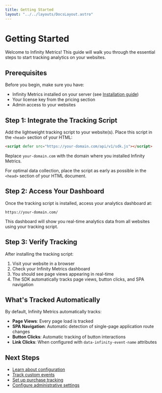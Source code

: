 ```yaml
---
title: Getting Started
layout: "../../layouts/DocsLayout.astro"
---
```


# Getting Started

Welcome to Infinity Metrics! This guide will walk you through the essential steps to start tracking analytics on your websites.

## Prerequisites

Before you begin, make sure you have:

- Infinity Metrics installed on your server (see [Installation guide](/docs/installation))
- Your license key from the pricing section
- Admin access to your websites

## Step 1: Integrate the Tracking Script

Add the lightweight tracking script to your website(s). Place this script in the `<head>` section of your HTML:

```html
<script defer src="https://your-domain.com/api/v1/sdk.js"></script>
```

Replace `your-domain.com` with the domain where you installed Infinity Metrics.

For optimal data collection, place the script as early as possible in the `<head>` section of your HTML document.

## Step 2: Access Your Dashboard

Once the tracking script is installed, access your analytics dashboard at:

```
https://your-domain.com/
```

This dashboard will show you real-time analytics data from all websites using your tracking script.

## Step 3: Verify Tracking

After installing the tracking script:

1. Visit your website in a browser
2. Check your Infinity Metrics dashboard
3. You should see page views appearing in real-time
4. The SDK automatically tracks page views, button clicks, and SPA navigation

## What's Tracked Automatically

By default, Infinity Metrics automatically tracks:

- **Page Views**: Every page load is tracked
- **SPA Navigation**: Automatic detection of single-page application route changes
- **Button Clicks**: Automatic tracking of button interactions
- **Link Clicks**: When configured with `data-infinity-event-name` attributes

## Next Steps

- [Learn about configuration](/docs/automated-tracking#configuration)
- [Track custom events](/docs/custom-events)
- [Set up purchase tracking](/docs/revenue-tracking)
- [Configure administrative settings](/docs/administration)
